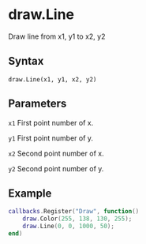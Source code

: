 # draw.Line
Draw line from x1, y1 to x2, y2

## Syntax
```
draw.Line(x1, y1, x2, y2)
```

## Parameters
```x1``` First point number of x.

```y1``` First point number of y.

```x2``` Second point number of x.

```y2``` Second point number of y.

## Example
```lua
callbacks.Register("Draw", function()
	draw.Color(255, 138, 130, 255);
	draw.Line(0, 0, 1000, 50);
end)
```